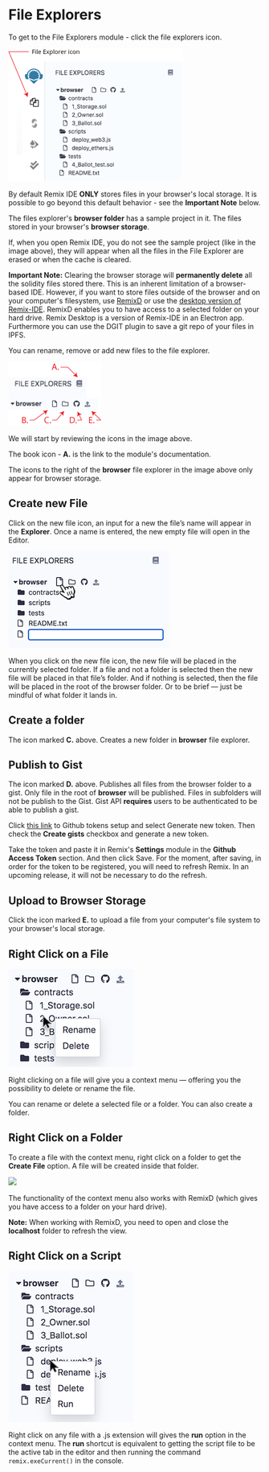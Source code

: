 File Explorers
=============

To get to the File Explorers module - click the file explorers icon.

![](images/a-file-explorer1.png)

By default Remix IDE **ONLY** stores files in your browser's local storage.  It is possible to go beyond this default behavior - see the **Important Note** below.

The files explorer's **browser folder** has a sample project in it. The files stored in your browser's **browser storage**.

If, when you open Remix IDE, you do not see the sample project (like in the image above), they will appear when all the files in the File Explorer are erased or when the cache is cleared.

**Important Note:** Clearing the browser storage will **permanently delete** all the
solidity files stored there. This is an inherent limitation of a browser-based IDE.  However, if you want to store files outside of the browser and on your computer's filesystem, use [RemixD](remixd.html) or use the [desktop version of Remix-IDE](https://github.com/ethereum/remix-desktop/releases/). RemixD enables you to have access to a selected folder on your hard drive. Remix Desktop is a version of Remix-IDE in an Electron app. Furthermore you can use the DGIT plugin to save a git repo of your files in IPFS.

You can rename, remove or
add new files to the file explorer.

![](images/a-file-explorer-buttons.png)

We will start by reviewing the icons in the image above.

The book icon - **A.** is the link to the module's documentation.

The icons to the right of the **browser** file explorer in the image above only appear for browser storage. 

Create new File
---------------

Click on the new file icon, an input for a new the file’s name will appear in the **Explorer**. Once a name is entered, the new empty file will open in the Editor.

![](images/a-file-explorer-new-file2.png)

When you click on the new file icon, the new file will be placed in the currently selected folder. If a file and not a folder is selected then the new file will be placed in that file’s folder. And if nothing is selected, then the file will be placed in the root of the browser folder. Or to be brief — just be mindful of what folder it lands in.

Create a folder
---------------

The icon marked **C.** above.  Creates a new folder in **browser** file explorer.

Publish to Gist
---------------

The icon marked **D.** above. Publishes all files from the browser folder to a gist.  Only file in the root of **browser** will be published.  Files in subfolders will not be publish to the Gist.
Gist API **requires** users to be authenticated to be able to publish a gist.

Click [this link](https://github.com/settings/tokens) to Github tokens setup and select Generate new token. Then check the **Create gists** checkbox and generate a new token.

Take the token and paste it in Remix's **Settings** module in the **Github Access Token** section. And then click Save. For the moment, after saving, in order for the token to be registered, you will need to refresh Remix. In an upcoming release, it will not be necessary to do the refresh.

Upload to Browser Storage
---------------

Click the icon marked **E.** to upload a file from your computer's file system to your browser's local storage.

Right Click on a File
----------------------

![](images/a-file-ex-rt-click.png)

Right clicking on a file will give you a context menu — offering you the possibility to delete or rename the file. 

You can rename or delete a selected file or a folder. You can also create a folder. 

Right Click on a Folder
------------------------
To create a file with the context menu, right click on a folder to get the **Create File** option. A file will be created inside that folder. 

![](images/a-file-ex-rt-click-folder.png)

The functionality of the context menu also works with RemixD (which gives you have access to a folder on your hard drive).  

**Note:** When working with RemixD, you need to open and close the **localhost** folder to refresh the view.

Right Click on a Script
------------------------

![](images/a-file-ex-rt-click-script.png)

Right click on any file with a .js extension will gives the **run** option in the context menu.  The **run** shortcut is equivalent to getting the script file to be the active tab in the editor and then running the command `remix.exeCurrent()` in the console.